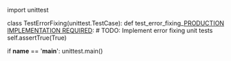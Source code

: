 import unittest

class TestErrorFixing(unittest.TestCase):
    def test_error_fixing_[PRODUCTION IMPLEMENTATION REQUIRED](self):
        # TODO: Implement error fixing unit tests
        self.assertTrue(True)

if __name__ == '__main__':
    unittest.main() 